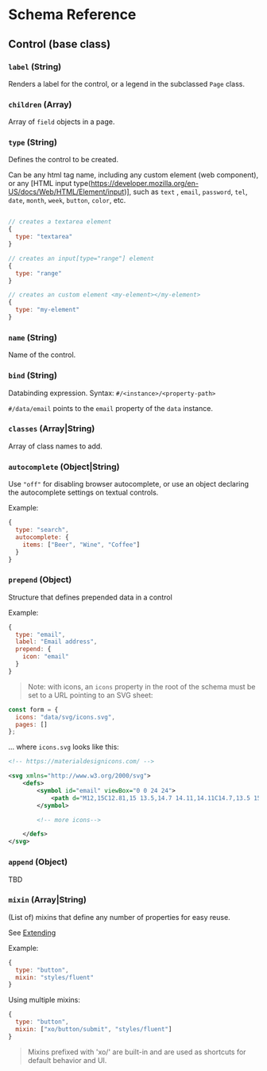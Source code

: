 # Schema Reference

## Control (base class)

### `label` (String)
Renders a label for the control, or a legend in the subclassed `Page` class.

### `children` (Array)
Array of `field` objects in a page.

### `type` (String)

Defines the control to be created. 

Can be any html tag name, including any custom element (web component), or any [HTML input type(https://developer.mozilla.org/en-US/docs/Web/HTML/Element/input)], such as `text` , `email`, `password`, `tel`, `date`, `month`, `week`, `button`, `color`, etc.

```js

// creates a textarea element
{
  type: "textarea"
}

// creates an input[type="range"] element
{
  type: "range"
}

// creates an custom element <my-element></my-element>
{
  type: "my-element"
}
```

### `name` (String)

Name of the control.

### `bind` (String)
Databinding expression. Syntax: `#/<instance>/<property-path>`

`#/data/email` points to the `email` property of the `data` instance.


### `classes` (Array|String)

Array of class names to add.

### `autocomplete` (Object|String)

Use `"off"` for disabling browser autocomplete, or use an object declaring the autocomplete settings on textual controls.

Example:

```js
{
  type: "search",
  autocomplete: {
    items: ["Beer", "Wine", "Coffee"]
  }
}
```

### `prepend` (Object)
Structure that defines prepended data in a control

Example:

```js
{
  type: "email",
  label: "Email address",
  prepend: {
    icon: "email"
  }
}
```

> Note: with icons, an `icons` property in the root of the schema must be set to a URL pointing to an SVG sheet:

```js
const form = {
  icons: "data/svg/icons.svg",
  pages: []
};
```

... where `icons.svg` looks like this:

```xml
<!-- https://materialdesignicons.com/ -->

<svg xmlns="http://www.w3.org/2000/svg">
    <defs>
        <symbol id="email" viewBox="0 0 24 24">
            <path d="M12,15C12.81,15 13.5,14.7 14.11,14.11C14.7,13.5 15,12.81 15,12C15,11.19 14.7,10.5 14.11,9.89C13.5,9.3 12.81,9 12,9C11.19,9 10.5,9.3 9.89,9.89C9.3,10.5 9,11.19 9,12C9,12.81 9.3,13.5 9.89,14.11C10.5,14.7 11.19,15 12,15M12,2C14.75,2 17.1,3 19.05,4.95C21,6.9 22,9.25 22,12V13.45C22,14.45 21.65,15.3 21,16C20.3,16.67 19.5,17 18.5,17C17.3,17 16.31,16.5 15.56,15.5C14.56,16.5 13.38,17 12,17C10.63,17 9.45,16.5 8.46,15.54C7.5,14.55 7,13.38 7,12C7,10.63 7.5,9.45 8.46,8.46C9.45,7.5 10.63,7 12,7C13.38,7 14.55,7.5 15.54,8.46C16.5,9.45 17,10.63 17,12V13.45C17,13.86 17.16,14.22 17.46,14.53C17.76,14.84 18.11,15 18.5,15C18.92,15 19.27,14.84 19.57,14.53C19.87,14.22 20,13.86 20,13.45V12C20,9.81 19.23,7.93 17.65,6.35C16.07,4.77 14.19,4 12,4C9.81,4 7.93,4.77 6.35,6.35C4.77,7.93 4,9.81 4,12C4,14.19 4.77,16.07 6.35,17.65C7.93,19.23 9.81,20 12,20H17V22H12C9.25,22 6.9,21 4.95,19.05C3,17.1 2,14.75 2,12C2,9.25 3,6.9 4.95,4.95C6.9,3 9.25,2 12,2Z" />
        </symbol>

        <!-- more icons-->

    </defs>
</svg>
```

### `append` (Object)
TBD

### `mixin` (Array|String)
(List of) mixins that define any number of properties for easy reuse. 

See [Extending](./extending.md)

Example:

```js
{
  type: "button",
  mixin: "styles/fluent"
}
```

Using multiple mixins:

```js
{
  type: "button",
  mixin: ["xo/button/submit", "styles/fluent"]
}
```

> Mixins prefixed with 'xo/' are built-in and are used as shortcuts for default behavior and UI.

